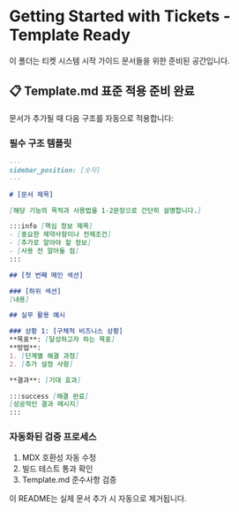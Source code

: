 # Getting Started with Tickets - Template Ready

이 폴더는 티켓 시스템 시작 가이드 문서들을 위한 준비된 공간입니다.

## 📋 Template.md 표준 적용 준비 완료

문서가 추가될 때 다음 구조를 자동으로 적용합니다:

### 필수 구조 템플릿
```markdown
---
sidebar_position: [숫자]
---

# [문서 제목]

[해당 기능의 목적과 사용법을 1-2문장으로 간단히 설명합니다.]

:::info [핵심 정보 제목]
- [중요한 제약사항이나 전제조건]
- [추가로 알아야 할 정보]
- [사용 전 알아둘 점]
:::

## [첫 번째 메인 섹션]

### [하위 섹션]
[내용]

## 실무 활용 예시

### 상황 1: [구체적 비즈니스 상황]
**목표**: [달성하고자 하는 목표]
**방법**: 
1. [단계별 해결 과정]
2. [추가 설정 사항]

**결과**: [기대 효과]

:::success [해결 완료]
[성공적인 결과 메시지]
:::
```

### 자동화된 검증 프로세스
1. MDX 호환성 자동 수정
2. 빌드 테스트 통과 확인
3. Template.md 준수사항 검증

이 README는 실제 문서 추가 시 자동으로 제거됩니다.